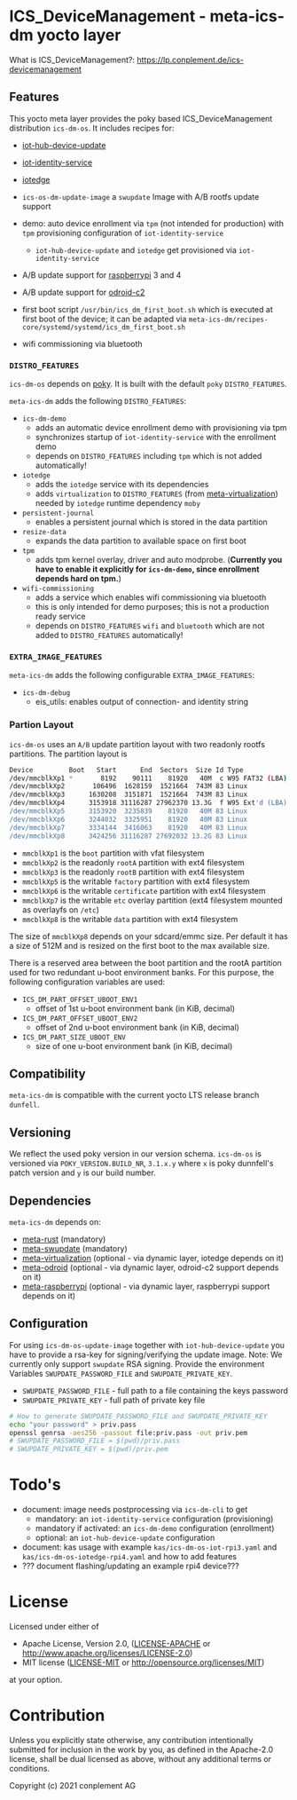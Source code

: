 # ICS_DeviceManagement - meta-ics-dm yocto layer

What is ICS_DeviceManagement?: https://lp.conplement.de/ics-devicemanagement

## Features
This yocto meta layer provides the poky based ICS_DeviceManagement distribution `ics-dm-os`. It includes recipes for:
- [iot-hub-device-update](https://github.com/Azure/iot-hub-device-update)
- [iot-identity-service](https://github.com/Azure/iot-identity-service)
- [iotedge](https://github.com/Azure/iotedge)

- `ics-os-dm-update-image` a `swupdate` Image with A/B rootfs update support
- demo: auto device enrollment via `tpm` (not intended for production) with `tpm` provisioning configuration of  `iot-identity-service`
    - `iot-hub-device-update` and `iotedge` get provisioned via `iot-identity-service`
- A/B update support for [raspberrypi](https://www.raspberrypi.org/) 3 and 4
- A/B update support for [odroid-c2](https://www.hardkernel.com/shop/odroid-c2/)
- first boot script `/usr/bin/ics_dm_first_boot.sh` which is executed at first boot of the device; it can be adapted via `meta-ics-dm/recipes-core/systemd/systemd/ics_dm_first_boot.sh`
- wifi commissioning via bluetooth

### `DISTRO_FEATURES`
`ics-dm-os` depends on [poky](https://www.yoctoproject.org/software-item/poky/).
It is built with the default `poky` `DISTRO_FEATURES`.

`meta-ics-dm` adds the following `DISTRO_FEATURES`:
- `ics-dm-demo`
    - adds an automatic device enrollment demo with provisioning via tpm
    - synchronizes startup of `iot-identity-service` with the enrollment demo
    - depends on `DISTRO_FEATURES` including `tpm` which is not added automatically!
- `iotedge`
    - adds the `iotedge` service with its dependencies
    - adds `virtualization` to `DISTRO_FEATURES` (from [meta-virtualization](https://git.yoctoproject.org/git/meta-virtualization)) needed by `iotedge` runtime dependency `moby`
- `persistent-journal`
    - enables a persistent journal which is stored in the data partition
- `resize-data`
    - expands the data partition to available space on first boot
- `tpm`
    - adds tpm kernel overlay, driver and auto modprobe.
    (**Currently you have to enable it explicitly for `ics-dm-demo`, since enrollment depends hard on tpm.**)
- `wifi-commissioning`
    - adds a service which enables wifi commissioning via bluetooth
    - this is only intended for demo purposes; this is not a production ready service
    - depends on `DISTRO_FEATURES` `wifi` and `bluetooth` which are not added to `DISTRO_FEATURES` automatically!

### `EXTRA_IMAGE_FEATURES`
`meta-ics-dm` adds the following configurable `EXTRA_IMAGE_FEATURES`:
- `ics-dm-debug`
    - eis_utils: enables output of connection- and identity string

### Partion Layout
`ics-dm-os` uses an `A/B` update partition layout with two readonly rootfs partitions.
The partition layout is
```sh
Device         Boot   Start      End  Sectors  Size Id Type
/dev/mmcblkXp1 *       8192    90111    81920   40M  c W95 FAT32 (LBA)
/dev/mmcblkXp2       106496  1628159  1521664  743M 83 Linux
/dev/mmcblkXp3      1630208  3151871  1521664  743M 83 Linux
/dev/mmcblkXp4      3153918 31116287 27962370 13.3G  f W95 Ext'd (LBA)
/dev/mmcblkXp5      3153920  3235839    81920   40M 83 Linux
/dev/mmcblkXp6      3244032  3325951    81920   40M 83 Linux
/dev/mmcblkXp7      3334144  3416063    81920   40M 83 Linux
/dev/mmcblkXp8      3424256 31116287 27692032 13.2G 83 Linux
```
- `mmcblkXp1` is the `boot` partition with vfat filesystem
- `mmcblkXp2` is the readonly `rootA` partition with ext4 filesystem
- `mmcblkXp3` is the readonly `rootB` partition with ext4 filesystem
- `mmcblkXp5` is the writable `factory` partition with ext4 filesystem
- `mmcblkXp6` is the writable `certificate` partition with ext4 filesystem
- `mmcblkXp7` is the writable `etc` overlay partition (ext4 filesystem mounted as overlayfs on `/etc`)
- `mmcblkXp8` is the writable `data` partition with ext4 filesystem

The size of `mmcblkXp8` depends on your sdcard/emmc size. Per default it has a size of 512M and is resized on the first boot to the max available size.

There is a reserved area between the boot partition and the rootA partition used for two redundant u-boot environment banks.
For this purpose, the following configuration variables are used:

- `ICS_DM_PART_OFFSET_UBOOT_ENV1`
    - offset of 1st u-boot environment bank (in KiB, decimal)
- `ICS_DM_PART_OFFSET_UBOOT_ENV2`
    - offset of 2nd u-boot environment bank (in KiB, decimal)
- `ICS_DM_PART_SIZE_UBOOT_ENV`
    - size of one u-boot environment bank (in KiB, decimal)

## Compatibility
`meta-ics-dm` is compatible with the current yocto LTS release branch `dunfell`.

## Versioning
We reflect the used poky version in our version schema. `ics-dm-os` is versioned via `POKY_VERSION.BUILD_NR`, `3.1.x.y` where `x` is poky dunnfell's patch version and `y` is our build number.

## Dependencies
`meta-ics-dm` depends on:
- [meta-rust](https://github.com/meta-rust/meta-rust.git) (mandatory)
- [meta-swupdate](https://github.com/sbabic/meta-swupdate.git) (mandatory)
- [meta-virtualization](https://git.yoctoproject.org/git/meta-virtualization) (optional - via dynamic layer, iotedge depends on it)
- [meta-odroid](https://github.com/akuster/meta-odroid.git") (optional - via dynamic layer, odroid-c2 support depends on it)
- [meta-raspberrypi]("https://github.com/agherzan/meta-raspberrypi.git") (optional - via dynamic layer, raspberrypi support depends on it)

## Configuration

For using `ics-dm-os-update-image` together with `iot-hub-device-update` you have to provide a rsa-key for signing/verifying the update image.
Note: We currently only support `swupdate` RSA signing.
Provide the environment Variables `SWUPDATE_PASSWORD_FILE` and `SWUPDATE_PRIVATE_KEY`.
 - `SWUPDATE_PASSWORD_FILE` - full path to a file containing the keys password
 - `SWUPDATE_PRIVATE_KEY` - full path of private key file
```sh
# How to generate SWUPDATE_PASSWORD_FILE and SWUPDATE_PRIVATE_KEY
echo "your password" > priv.pass
openssl genrsa -aes256 -passout file:priv.pass -out priv.pem
# SWUPDATE_PASSWORD_FILE = $(pwd)/priv.pass
# SWUPDATE_PRIVATE_KEY = $(pwd)/priv.pem
```

# Todo's
- document: image needs postprocessing via `ics-dm-cli` to get
  - mandatory: an `iot-identity-service` configuration (provisioning)
  - mandatory if activated: an `ics-dm-demo` configuration (enrollment)
  - optional: an `iot-hub-device-update` configuration
- document: kas usage with example `kas/ics-dm-os-iot-rpi3.yaml` and
  `kas/ics-dm-os-iotedge-rpi4.yaml` and how to add features
- ??? document flashing/updating an example rpi4 device???

# License

Licensed under either of

* Apache License, Version 2.0, ([LICENSE-APACHE](LICENSE-APACHE) or <http://www.apache.org/licenses/LICENSE-2.0>)
* MIT license ([LICENSE-MIT](LICENSE-MIT) or <http://opensource.org/licenses/MIT>)

at your option.

# Contribution

Unless you explicitly state otherwise, any contribution intentionally
submitted for inclusion in the work by you, as defined in the Apache-2.0
license, shall be dual licensed as above, without any additional terms or
conditions.

Copyright (c) 2021 conplement AG
